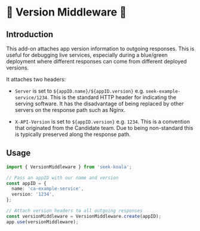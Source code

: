 # 🐨 Version Middleware 🐨

## Introduction

This add-on attaches app version information to outgoing responses.
This is useful for debugging live services, especially during a blue/green deployment where different responses can come from different deployed versions.

It attaches two headers:

- `Server` is set to `${appID.name}/${appID.version}` e.g. `seek-example-service/1234`.
  This is the standard HTTP header for indicating the serving software.
  It has the disadvantage of being replaced by other servers on the response path such as Nginx.

- `X-API-Version` is set to `${appID.version}` e.g. `1234`.
  This is a convention that originated from the Candidate team.
  Due to being non-standard this is typically preserved along the response path.

## Usage

```typescript
import { VersionMiddleware } from 'seek-koala';

// Pass an appID with our name and version
const appID = {
  name: 'ca-example-service',
  version: '1234',
};

// Attach version headers to all outgoing responses
const versionMiddleware = VersionMiddleware.create(appID);
app.use(versionMiddleware);
```
